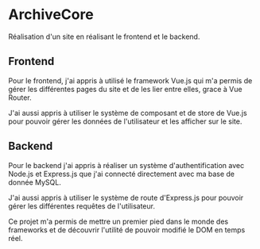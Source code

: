 # ArchiveCore

Réalisation d'un site en réalisant le frontend et le backend.

## Frontend

Pour le frontend, j'ai appris à utilisé le framework Vue.js qui m'a permis de gérer les différentes pages du site et de les lier entre elles, grace à Vue Router.

J'ai aussi appris à utiliser le système de composant et de store de Vue.js pour pouvoir gérer les données de l'utilisateur et les afficher sur le site.

## Backend

Pour le backend j'ai appris à réaliser un système d'authentification avec Node.js et Express.js que j'ai connecté directement avec ma base de donnée MySQL.

J'ai aussi appris à utiliser le système de route d'Express.js pour pouvoir gérer les différentes requêtes de l'utilisateur.

Ce projet m'a permis de mettre un premier pied dans le monde des frameworks et de découvrir l'utilité de pouvoir modifié le DOM en temps réel.

